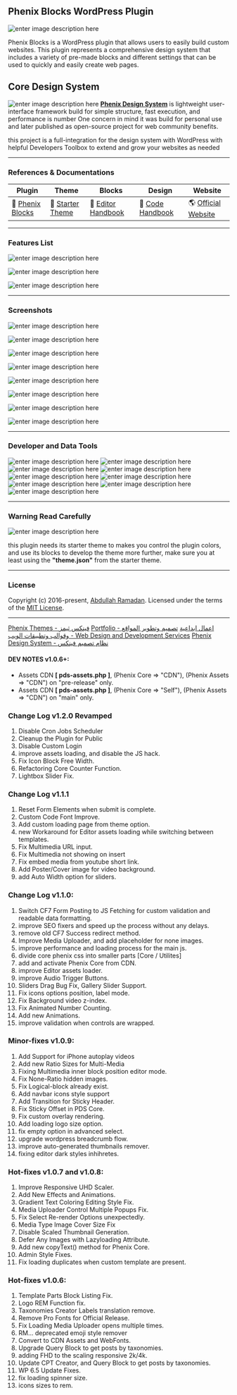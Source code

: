 
  
  
## Phenix Blocks WordPress Plugin

![enter image description here](https://phenixthemes.com/px-plugins/pdb-01.png)

Phenix Blocks is a WordPress plugin that allows users to easily build custom websites. This plugin represents a comprehensive design system that includes a variety of pre-made blocks and different settings that can be used to quickly and easily create web pages.

  ## Core Design System

![enter image description here](https://phenixthemes.com/px-plugins/design-showcase.jpg)
**[Phenix Design System](https://phenixthemes.com/demo/)** is lightweight user-interface framework build for simple structure, fast execution, and performance is number One concern in mind it was build for personal use and later published as open-source project for web community benefits.

this project is a full-integration for the design system with WordPress with helpful Developers Toolbox to extend and grow your websites as needed

----------

### **References & Documentations**

 Plugin | Theme | Blocks | Design | Website
--- | --- | --- | --- | ---
🧩 [Phenix Blocks](https://github.com/EngCode/phenix-blocks) |🎨 [Starter Theme](https://github.com/EngCode/pds-starter-free) | 📕 [Editor Handbook](https://phenixthemes.notion.site/Phenix-Blocks-Documentation-b7ae033ce7484e8f98209d7587a94792?pvs=74) | 📘 [Code Handbook](https://phenixthemes.notion.site/Phenix-Design-System-efcfa4d3839946989a4f94ee5e0480c3?pvs=74) | 🌎 [Official Website](https://phenixthemes.com/demo/) 

----------

### **Features List**

![enter image description here](https://phenixthemes.com/px-plugins/block-list.png)

![enter image description here](https://phenixthemes.com/px-plugins/features-1.png)

![enter image description here](https://phenixthemes.com/px-plugins/features-2.png)

  

----------

### **Screenshots**

![enter image description here](https://phenixthemes.com/px-plugins/pdb-08.png)

  

![enter image description here](https://phenixthemes.com/px-plugins/pdb-02.png)

![enter image description here](https://phenixthemes.com/px-plugins/pdb-03.png)

![enter image description here](https://phenixthemes.com/px-plugins/pdb-04.png)

![enter image description here](https://phenixthemes.com/px-plugins/pdb-05.png)

![enter image description here](https://phenixthemes.com/px-plugins/pdb-06.png)

![enter image description here](https://phenixthemes.com/px-plugins/pdb-07.png)

![enter image description here](https://phenixthemes.com/px-plugins/toolbar.png)

  ----------

### Developer and Data Tools
![enter image description here](https://phenixthemes.com/px-plugins/pdb-09.png)
![enter image description here](https://phenixthemes.com/px-plugins/pdb-10.jpeg)
![enter image description here](https://phenixthemes.com/px-plugins/pdb-11.png)
![enter image description here](https://phenixthemes.com/px-plugins/pdb-12.jpeg)
![enter image description here](https://phenixthemes.com/px-plugins/pdb-13.png)
![enter image description here](https://phenixthemes.com/px-plugins/pdb-15.png)
![enter image description here](https://phenixthemes.com/px-plugins/pdb-16.png)
![enter image description here](https://phenixthemes.com/px-plugins/pdb-17.png)
![enter image description here](https://phenixthemes.com/px-plugins/pdb-18.png)

----------

### Warning Read Carefully

![enter image description here](https://phenixthemes.com/px-plugins/pdb-07.jpeg)

this plugin needs its starter theme to makes you control the plugin colors, and use its blocks to develop the theme more further, make sure you at least using the **"theme.json"** from the starter theme.

  

----

  

### License

Copyright (c) 2016-present, [Abdullah Ramadan](https://phenixthemes.com/abdullah-ramadan). Licensed under the terms of the [MIT License](https://opensource.org/licenses/MIT).

----

<a href="https://phenixthemes.com" target="_blank" rel="external">Phenix Themes - فينكس ثيمز</a>
<a href="https://phenixthemes.com/portfolio/" target="_blank" rel="external">Portfolio - اعمال ابداعية</a>
<a href="https://phenixthemes.com/services/" target="_blank" rel="external">تصميم وتطوير المواقع وقوالب وتطبيقات الويب  - Web Design and Development Services</a>
<a href="https://phenixthemes.com/demo/" target="_blank" rel="external">Phenix Design System - نظام تصميم فينكس</a>


#### DEV NOTES v1.0.6+:
  - Assets CDN **[ pds-assets.php ]**, (Phenix Core => "CDN"), (Phenix Assets => "CDN") on "pre-release" only.
  - Assets CDN **[ pds-assets.php ]**, (Phenix Core => "Self"), (Phenix Assets => "CDN") on "main" only.

### Change Log v1.2.0 Revamped
1. Disable Cron Jobs Scheduler
2. Cleanup the Plugin for Public
3. Disable Custom Login
4. improve assets loading, and disable the JS hack.
5. Fix Icon Block Free Width.
6. Refactoring Core Counter Function.
7. Lightbox Slider Fix.

### Change Log v1.1.1
1. Reset Form Elements when submit is complete.
2. Custom Code Font Improve.
3. Add custom loading page from theme option.
4. new Workaround for Editor assets loading while switching between templates.
5. Fix Multimedia URL input.
6. Fix Multimedia not showing on insert
7. Fix embed media from youtube short link.
8. Add Poster/Cover image for video background.
9. add Auto Width option for sliders.

### Change Log v1.1.0:

1. Switch CF7 Form Posting to JS Fetching for custom validation and readable data formatting.
2. improve SEO fixers and speed up the process without any delays.
3. remove old CF7 Success redirect method.
4. Improve Media Uploader, and add placeholder for none images.
5. improve performance and loading process for the main js.
6. divide core phenix css into smaller parts [Core / Utilites]
7. add and activate Phenix Core from CDN.
8. improve Editor assets loader.
9. improve Audio Trigger Buttons.
10. Sliders Drag Bug Fix, Gallery Slider Support.
11. Fix icons options position, label mode.
12. Fix Background video z-index.
13. Fix Animated Number Counting.
14. Add new Animations.
15. improve validation when controls are wrapped.

### Minor-fixes v1.0.9:

1. Add Support for iPhone autoplay videos
2. Add new Ratio Sizes for Multi-Media
3. Fixing Multimedia inner block position editor mode.
4. Fix None-Ratio hidden images.
5. Fix Logical-block already exist.
6. Add navbar icons style support
7. Add Transition for Sticky Header.
8. Fix Sticky Offset in PDS Core.
9. Fix custom overlay rendering.
10. Add loading logo size option.
11. fix empty option in advanced select.
12. upgrade wordpress breadcrumb flow.
13. improve auto-generated thumbnails remover.
14. fixing editor dark styles inhihretes.

### Hot-fixes v1.0.7 and v1.0.8:

1. Improve Responsive UHD Scaler.
4. Add New Effects and Animations.
2. Gradient Text Coloring Editing Style Fix.
3. Media Uploader Control Multiple Popups Fix.
4. Fix Select Re-render Options unexpectedly.
5. Media Type Image Cover Size Fix
6. Disable Scaled Thumbnail Generation.
7. Defer Any Images with Lazyloading Attribute.
8. Add new copyText() method for Phenix Core.
9. Admin Style Fixes.
10. Fix loading duplicates when custom template are present.

### Hot-fixes v1.0.6:

1. Template Parts Block Listing Fix.
2. Logo REM Function fix.
3. Taxonomies Creator Labels translation remove.
4. Remove Pro Fonts for Official Release.
5. Fix Loading Media Uploader opens multiple times.
6. RM... deprecated emoji style remover
7. Convert to CDN Assets and WebFonts.
8. Upgrade Query Block to get posts by taxonomies.
9. adding FHD to the scaling responsive 2k/4k.
11. Update CPT Creator, and Query Block to get posts by taxonomies.
12. WP 6.5 Update Fixes.
13. fix loading spinner size.
14. icons sizes to rem.